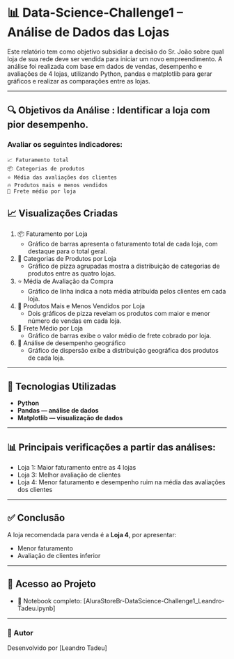 # 📊 Data-Science-Challenge1 – Análise de Dados das Lojas

Este relatório tem como objetivo subsidiar a decisão do Sr. João sobre qual loja de sua rede deve ser vendida para iniciar um novo empreendimento.
A análise foi realizada com base em dados de vendas, desempenho e avaliações de 4 lojas, utilizando Python, pandas e matplotlib para gerar gráficos
e realizar as comparações entre as lojas.

---

## 🔍 Objetivos da Análise : Identificar a loja com pior desempenho.


### Avaliar os seguintes indicadores:

    📈 Faturamento total
    📦 Categorias de produtos
    ⭐ Média das avaliações dos clientes
    🔥 Produtos mais e menos vendidos
    🚚 Frete médio por loja


## 📈 Visualizações Criadas
   1. 📦 Faturamento por Loja
      - Gráfico de barras apresenta o faturamento total de cada loja, com destaque para o total geral.
   2. 📂 Categorias de Produtos por Loja
      - Gráfico de pizza agrupadas mostra a distribuição de categorias de produtos entre as quatro lojas.
   3. ⭐ Média de Avaliação da Compra
      - Gráfico de linha indica a nota média atribuída pelos clientes em cada loja.
   4. 🍕 Produtos Mais e Menos Vendidos por Loja
      - Dois gráficos de pizza revelam os produtos com maior e menor número de vendas em cada loja.
   5. 🚚 Frete Médio por Loja
      - Gráfico de barras exibe o valor médio de frete cobrado por loja.
   6. 🚚 Análise de desempenho geográfico
      - Gráfico de dispersão exibe a distribuição geográfica dos produtos de cada loja.
       
---

## 🧪 Tecnologias Utilizadas

  - **Python**
  - **Pandas — análise de dados**
  - **Matplotlib — visualização de dados**

---

## 📊 Principais verificações a partir das análises:

  - Loja 1: Maior faturamento entre as 4 lojas
  - Loja 3: Melhor avaliação de clientes
  - Loja 4: Menor faturamento e desempenho ruim na média das avaliações dos clientes

---

## ✅ Conclusão

A loja recomendada para venda é a **Loja 4**, por apresentar:

  - Menor faturamento
  - Avaliação de clientes inferior

---
  
## 📂 Acesso ao Projeto
- 📑 Notebook completo: [AluraStoreBr-DataScience-Challenge1_Leandro-Tadeu.ipynb]

---

### 📌 Autor

Desenvolvido por [Leandro Tadeu]
